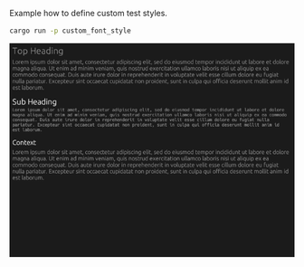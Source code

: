Example how to define custom test styles.

```sh
cargo run -p custom_font_style
```

![](screenshot.png)
